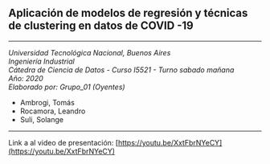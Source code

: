 ## Aplicación de modelos de regresión y técnicas de clustering en datos de COVID -19
___
_Universidad Tecnológica Nacional, Buenos Aires_<br/>
_Ingeniería Industrial_<br/>
_Cátedra de Ciencia de Datos - Curso I5521 - Turno sabado mañana_<br/>
_Año: 2020_<br/>
_Elaborado por: Grupo_01 (Oyentes)_
* Ambrogi, Tomás<br/>
* Rocamora, Leandro<br/>
* Suli, Solange<br/>
___

Link a al video de presentación:
[https://youtu.be/XxtFbrNYeCY](https://youtu.be/XxtFbrNYeCY)
